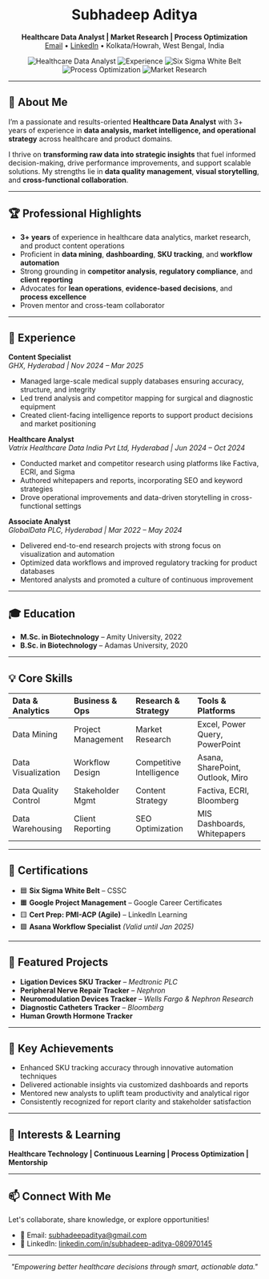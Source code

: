 <!-- HEADER WITH BADGES -->
<h1 align="center">Subhadeep Aditya</h1>
<p align="center">
  <b>Healthcare Data Analyst | Market Research | Process Optimization</b><br>
  <a href="mailto:subhadeepaditya@gmail.com">Email</a> •
  <a href="https://www.linkedin.com/in/subhadeep-aditya-080970145/">LinkedIn</a> •
  Kolkata/Howrah, West Bengal, India
</p>
<p align="center">
  <img src="https://img.shields.io/badge/Healthcare-Data--Analyst-blue" alt="Healthcare Data Analyst">
  <img src="https://img.shields.io/badge/Experience-3%2B%20Years-brightgreen" alt="Experience">
  <img src="https://img.shields.io/badge/Six%20Sigma-White%20Belt-informational" alt="Six Sigma White Belt">
  <img src="https://img.shields.io/badge/Process-Optimization-success" alt="Process Optimization">
  <img src="https://img.shields.io/badge/Market-Research-yellow" alt="Market Research">
</p>

---

## 👋 About Me

I’m a passionate and results-oriented **Healthcare Data Analyst** with 3+ years of experience in **data analysis, market intelligence, and operational strategy** across healthcare and product domains.

I thrive on **transforming raw data into strategic insights** that fuel informed decision-making, drive performance improvements, and support scalable solutions. My strengths lie in **data quality management**, **visual storytelling**, and **cross-functional collaboration**.

---

## 🏆 Professional Highlights

- **3+ years** of experience in healthcare data analytics, market research, and product content operations
- Proficient in **data mining**, **dashboarding**, **SKU tracking**, and **workflow automation**
- Strong grounding in **competitor analysis**, **regulatory compliance**, and **client reporting**
- Advocates for **lean operations**, **evidence-based decisions**, and **process excellence**
- Proven mentor and cross-team collaborator

---

## 💼 Experience

**Content Specialist**  
*GHX, Hyderabad | Nov 2024 – Mar 2025*  
- Managed large-scale medical supply databases ensuring accuracy, structure, and integrity  
- Led trend analysis and competitor mapping for surgical and diagnostic equipment  
- Created client-facing intelligence reports to support product decisions and market positioning

**Healthcare Analyst**  
*Vatrix Healthcare Data India Pvt Ltd, Hyderabad | Jun 2024 – Oct 2024*  
- Conducted market and competitor research using platforms like Factiva, ECRI, and Sigma  
- Authored whitepapers and reports, incorporating SEO and keyword strategies  
- Drove operational improvements and data-driven storytelling in cross-functional settings

**Associate Analyst**  
*GlobalData PLC, Hyderabad | Mar 2022 – May 2024*  
- Delivered end-to-end research projects with strong focus on visualization and automation  
- Optimized data workflows and improved regulatory tracking for product databases  
- Mentored analysts and promoted a culture of continuous improvement

---

## 🎓 Education

- **M.Sc. in Biotechnology** – Amity University, 2022  
- **B.Sc. in Biotechnology** – Adamas University, 2020  

---

## 💡 Core Skills

| Data & Analytics     | Business & Ops    | Research & Strategy    | Tools & Platforms                  |
|:---------------------|:------------------|:------------------------|:-----------------------------------|
| Data Mining          | Project Management| Market Research         | Excel, Power Query, PowerPoint     |
| Data Visualization   | Workflow Design   | Competitive Intelligence| Asana, SharePoint, Outlook, Miro   |
| Data Quality Control | Stakeholder Mgmt  | Content Strategy        | Factiva, ECRI, Bloomberg           |
| Data Warehousing     | Client Reporting  | SEO Optimization        | MIS Dashboards, Whitepapers        |

---

## 📜 Certifications

- 🟦 **Six Sigma White Belt** – CSSC  
- 🟧 **Google Project Management** – Google Career Certificates  
- 🟨 **Cert Prep: PMI-ACP (Agile)** – LinkedIn Learning  
- 🟩 **Asana Workflow Specialist** *(Valid until Jan 2025)*  

---

## 🧩 Featured Projects

- **Ligation Devices SKU Tracker** – *Medtronic PLC*  
- **Peripheral Nerve Repair Tracker** – *Nephron*  
- **Neuromodulation Devices Tracker** – *Wells Fargo & Nephron Research*  
- **Diagnostic Catheters Tracker** – *Bloomberg*  
- **Human Growth Hormone Tracker**  

---

## 🚀 Key Achievements

- Enhanced SKU tracking accuracy through innovative automation techniques  
- Delivered actionable insights via customized dashboards and reports  
- Mentored new analysts to uplift team productivity and analytical rigor  
- Consistently recognized for report clarity and stakeholder satisfaction  

---

## 🌱 Interests & Learning

**Healthcare Technology | Continuous Learning | Process Optimization | Mentorship**

---

## 📫 Connect With Me

Let's collaborate, share knowledge, or explore opportunities!

- 📧 Email: [subhadeepaditya@gmail.com](mailto:subhadeepaditya@gmail.com)  
- 🔗 LinkedIn: [linkedin.com/in/subhadeep-aditya-080970145](https://www.linkedin.com/in/subhadeep-aditya-080970145)

---

<p align="center"><i>"Empowering better healthcare decisions through smart, actionable data."</i></p>
